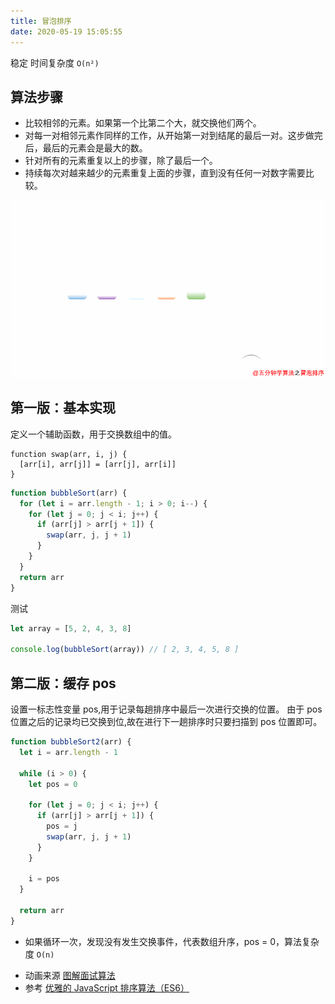 ```yaml
---
title: 冒泡排序
date: 2020-05-19 15:05:55
---
```


稳定 时间复杂度 `O(n²)`

## 算法步骤

- 比较相邻的元素。如果第一个比第二个大，就交换他们两个。
- 对每一对相邻元素作同样的工作，从开始第一对到结尾的最后一对。这步做完后，最后的元素会是最大的数。
- 针对所有的元素重复以上的步骤，除了最后一个。
- 持续每次对越来越少的元素重复上面的步骤，直到没有任何一对数字需要比较。

![](../../../assets/algorithm/sort/bubbleSort.png)

## 第一版：基本实现

定义一个辅助函数，用于交换数组中的值。

```TS
function swap(arr, i, j) {
  [arr[i], arr[j]] = [arr[j], arr[i]]
}
```

```js
function bubbleSort(arr) {
  for (let i = arr.length - 1; i > 0; i--) {
    for (let j = 0; j < i; j++) {
      if (arr[j] > arr[j + 1]) {
        swap(arr, j, j + 1)
      }
    }
  }
  return arr
}
```

测试

```js
let array = [5, 2, 4, 3, 8]

console.log(bubbleSort(array)) // [ 2, 3, 4, 5, 8 ]
```

## 第二版：缓存 pos

设置一标志性变量 pos,用于记录每趟排序中最后一次进行交换的位置。 由于 pos 位置之后的记录均已交换到位,故在进行下一趟排序时只要扫描到 pos 位置即可。

```js {5,9,14}
function bubbleSort2(arr) {
  let i = arr.length - 1

  while (i > 0) {
    let pos = 0

    for (let j = 0; j < i; j++) {
      if (arr[j] > arr[j + 1]) {
        pos = j
        swap(arr, j, j + 1)
      }
    }

    i = pos
  }

  return arr
}
```

- 如果循环一次，发现没有发生交换事件，代表数组升序，pos = 0，算法复杂度 `O(n)`

* 动画来源 [图解面试算法](https://github.com/MisterBooo/LeetCodeAnimation)
* 参考 [优雅的 JavaScript 排序算法（ES6）](https://juejin.im/post/5ab62ec36fb9a028cf326c49)
